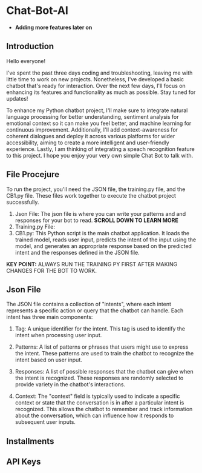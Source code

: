 # Chat-Bot-AI
- **Adding more features later on**
## Introduction
Hello everyone!

I've spent the past three days coding and troubleshooting, leaving me with little time to work on new projects. Nonetheless, I've developed a basic chatbot that's ready for interaction. Over the next few days, I'll focus on enhancing its features and functionality as much as possible. Stay tuned for updates!

To enhance my Python chatbot project, I'll make sure to integrate natural language processing for better understanding, sentiment analysis for emotional context so it can make you feel better, and machine learning for continuous improvement. Additionally, I'll add context-awareness for coherent dialogues and deploy it across various platforms for wider accessibility, aiming to create a more intelligent and user-friendly experience. Lastly, I am thinking of integrating a speach recognition feature to this project. I hope you enjoy your very own simple Chat Bot to talk with.

## File Procejure
To run the project, you'll need the JSON file, the training.py file, and the CB1.py file. These files work together to execute the chatbot project successfully.

1. Json File: The json file is where you can write your patterns and and responses for your bot to read. **SCROLL DOWN TO LEARN MORE**
2. Training.py File: 
3. CB1.py: This Python script is the main chatbot application. It loads the trained model, reads user input, predicts the intent of the input using the model, and generates an appropriate response based on the predicted intent and the responses defined in the JSON file.

**KEY POINT:** ALWAYS RUN THE TRAINING PY FIRST AFTER MAKING CHANGES FOR THE BOT TO WORK.

## Json File
The JSON file contains a collection of "intents", where each intent represents a specific action or query that the chatbot can handle. Each intent has three main components:

1. Tag: A unique identifier for the intent. This tag is used to identify the intent when processing user input.

2. Patterns: A list of patterns or phrases that users might use to express the intent. These patterns are used to train the chatbot to recognize the intent based on user input.

3. Responses: A list of possible responses that the chatbot can give when the intent is recognized. These responses are randomly selected to provide variety in the chatbot's interactions.

4. Context: The "context" field is typically used to indicate a specific context or state that the conversation is in after a particular intent is recognized. This allows the chatbot to remember and track information about the conversation, which can influence how it responds to subsequent user inputs.

## Installments

## API Keys





